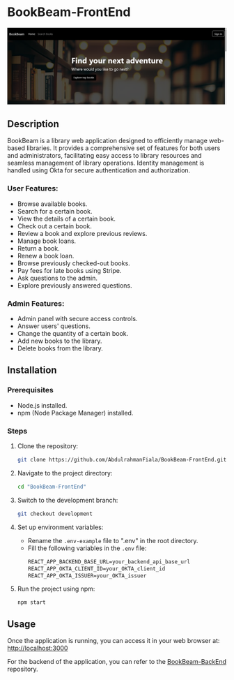 # BookBeam-FrontEnd 
![BookBeam Landing Page](https://github.com/AbdulrahmanFiala/BookBeam-FrontEnd/blob/master/Demos/BookBeam.png)

## Description
BookBeam is a library web application designed to efficiently manage web-based libraries. It provides a comprehensive set of features for both users and administrators, facilitating easy access to library resources and seamless management of library operations. Identity management is handled using Okta for secure authentication and authorization.

### User Features:
- Browse available books.
- Search for a certain book.
- View the details of a certain book.
- Check out a certain book.
- Review a book and explore previous reviews.
- Manage book loans.
- Return a book.
- Renew a book loan.
- Browse previously checked-out books.
- Pay fees for late books using Stripe.
- Ask questions to the admin.
- Explore previously answered questions.

### Admin Features:
- Admin panel with secure access controls.
- Answer users' questions.
- Change the quantity of a certain book.
- Add new books to the library.
- Delete books from the library.


## Installation

### Prerequisites
- Node.js installed.
- npm (Node Package Manager) installed.

### Steps
1. Clone the repository:
   ```bash
   git clone https://github.com/AbdulrahmanFiala/BookBeam-FrontEnd.git

2. Navigate to the project directory:
   ```bash
   cd "BookBeam-FrontEnd"

3. Switch to the development branch:
   ```bash
   git checkout development
   
4. Set up environment variables:
   - Rename the `.env-example` file to ".env" in the root directory.
   - Fill the following variables in the `.env` file:
     ```plaintext
     REACT_APP_BACKEND_BASE_URL=your_backend_api_base_url
     REACT_APP_OKTA_CLIENT_ID=your_OKTA_client_id
     REACT_APP_OKTA_ISSUER=your_OKTA_issuer
     ```

5. Run the project using npm:
   ```bash
   npm start


## Usage
Once the application is running, you can access it in your web browser at:
[http://localhost:3000](http://localhost:3000)

For the backend of the application, you can refer to the [BookBeam-BackEnd](https://github.com/AbdulrahmanFiala/BookBeam-BackEnd) repository.

